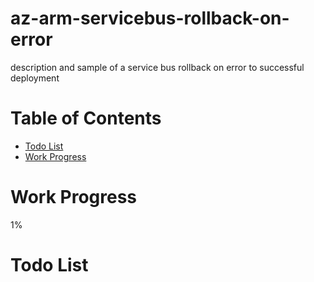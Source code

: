 # az-arm-servicebus-rollback-on-error
description and sample of a service bus rollback on error to successful deployment

# Table of Contents

* [Todo List](#Todo-List)
* [Work Progress](#Work-Progress)


# Work Progress

1%

# Todo List
